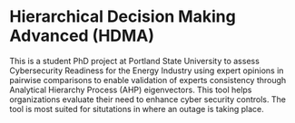 # Hierarchical Decision Making Advanced (HDMA)
This is a student PhD project at Portland State University to assess Cybersecurity Readiness for the Energy Industry using expert opinions in pairwise comparisons to enable validation of experts consistency through Analytical Hierarchy Process (AHP) eigenvectors.
This tool helps organizations evaluate their need to enhance cyber security controls. The tool is most suited for situtations in where an outage is taking place.
